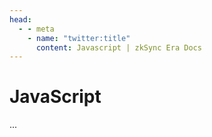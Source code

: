 ```yaml
---
head:
  - - meta
    - name: "twitter:title"
      content: Javascript | zkSync Era Docs
---
```


# JavaScript

...
